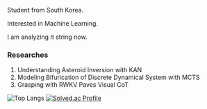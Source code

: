 Student from South Korea.

Interested in Machine Learning.

I am analyzing $\pi$ string now.

### Researches
1. Understanding Asteroid Inversion with KAN
2. Modeling Bifurication of Discrete Dynamical System with MCTS
3. Grasping with RWKV Paves Visual CoT

![Top Langs](https://github-readme-stats.vercel.app/api/top-langs/?username=eIixirDev)
[![Solved.ac Profile](http://mazassumnida.wtf/api/v2/generate_badge?boj=bllacovvqso)](https://solved.ac/bllacovvqso/)
